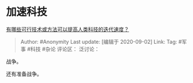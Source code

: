 # 加速科技
[有哪些可行技术或方法可以提高人类科技的迭代速度？](https://www.zhihu.com/question/419047363/answer/1449896797)

> Author: #Anonymity
> Last update: [编辑于 2020-09-02]
> Link:
> Tag: #军事 #科技 #杂论
> 评论区：
> 泛讨论：

战争。

还有准备战争。
